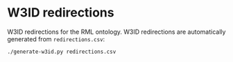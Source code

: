 # W3ID redirections

W3ID redirections for the RML ontology.
W3ID redirections are automatically generated from `redirections.csv`:

```
./generate-w3id.py redirections.csv
```
